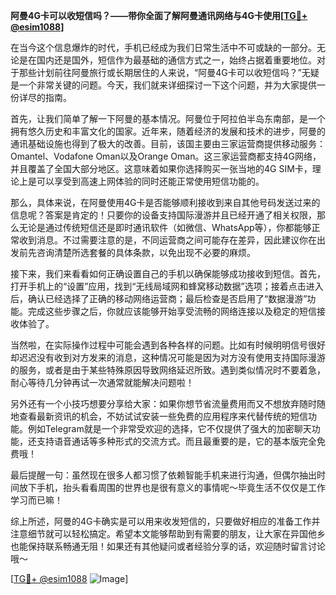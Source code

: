 **阿曼4G卡可以收短信吗？——带你全面了解阿曼通讯网络与4G卡使用[[TG💪+ @esim1088](https://t.me/s/esim1088)]**

在当今这个信息爆炸的时代，手机已经成为我们日常生活中不可或缺的一部分。无论是在国内还是国外，短信作为最基础的通信方式之一，始终占据着重要地位。对于那些计划前往阿曼旅行或长期居住的人来说，“阿曼4G卡可以收短信吗？”无疑是一个非常关键的问题。今天，我们就来详细探讨一下这个问题，并为大家提供一份详尽的指南。

首先，让我们简单了解一下阿曼的基本情况。阿曼位于阿拉伯半岛东南部，是一个拥有悠久历史和丰富文化的国家。近年来，随着经济的发展和技术的进步，阿曼的通讯基础设施也得到了极大的改善。目前，该国主要由三家运营商提供移动服务：Omantel、Vodafone Oman以及Orange Oman。这三家运营商都支持4G网络，并且覆盖了全国大部分地区。这意味着如果你选择购买一张当地的4G SIM卡，理论上是可以享受到高速上网体验的同时还能正常使用短信功能的。

那么，具体来说，在阿曼使用4G卡是否能够顺利接收到来自其他号码发送过来的信息呢？答案是肯定的！只要你的设备支持国际漫游并且已经开通了相关权限，那么无论是通过传统短信还是即时通讯软件（如微信、WhatsApp等），你都能够正常收到消息。不过需要注意的是，不同运营商之间可能存在差异，因此建议你在出发前先咨询清楚所选套餐的具体条款，以免出现不必要的麻烦。

接下来，我们来看看如何正确设置自己的手机以确保能够成功接收到短信。首先，打开手机上的“设置”应用，找到“无线局域网和蜂窝移动数据”选项；接着点击进入后，确认已经选择了正确的移动网络运营商；最后检查是否启用了“数据漫游”功能。完成这些步骤之后，你就应该能够开始享受流畅的网络连接以及稳定的短信接收体验了。

当然啦，在实际操作过程中可能会遇到各种各样的问题。比如有时候明明信号很好却迟迟没有收到对方发来的消息，这种情况可能是因为对方没有使用支持国际漫游的服务，或者是由于某些特殊原因导致网络延迟所致。遇到类似情况时不要着急，耐心等待几分钟再试一次通常就能解决问题啦！

另外还有一个小技巧想要分享给大家：如果你想节省流量费用而又不想放弃随时随地查看最新资讯的机会，不妨试试安装一些免费的应用程序来代替传统的短信功能。例如Telegram就是一个非常受欢迎的选择，它不仅提供了强大的加密聊天功能，还支持语音通话等多种形式的交流方式。而且最重要的是，它的基本版完全免费哦！

最后提醒一句：虽然现在很多人都习惯了依赖智能手机来进行沟通，但偶尔抽出时间放下手机，抬头看看周围的世界也是很有意义的事情呢～毕竟生活不仅仅是工作学习而已嘛！

综上所述，阿曼的4G卡确实是可以用来收发短信的，只要做好相应的准备工作并注意细节就可以轻松搞定。希望本文能够帮助到有需要的朋友，让大家在异国他乡也能保持联系畅通无阻！如果还有其他疑问或者经验分享的话，欢迎随时留言讨论哦～

[[TG💪+ @esim1088](https://t.me/s/esim1088) ![Image](https://i.postimg.cc/4NQfJmqS/Snipaste-2025-05-13-00-14-12.png)]